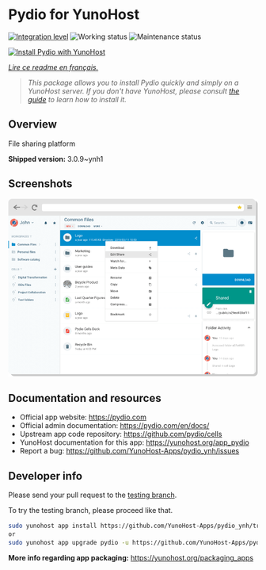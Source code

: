 <!--
N.B.: This README was automatically generated by https://github.com/YunoHost/apps/tree/master/tools/README-generator
It shall NOT be edited by hand.
-->

# Pydio for YunoHost

[![Integration level](https://dash.yunohost.org/integration/pydio.svg)](https://dash.yunohost.org/appci/app/pydio) ![Working status](https://ci-apps.yunohost.org/ci/badges/pydio.status.svg) ![Maintenance status](https://ci-apps.yunohost.org/ci/badges/pydio.maintain.svg)

[![Install Pydio with YunoHost](https://install-app.yunohost.org/install-with-yunohost.svg)](https://install-app.yunohost.org/?app=pydio)

*[Lire ce readme en français.](./README_fr.md)*

> *This package allows you to install Pydio quickly and simply on a YunoHost server.
If you don't have YunoHost, please consult [the guide](https://yunohost.org/#/install) to learn how to install it.*

## Overview

File sharing platform

**Shipped version:** 3.0.9~ynh1


## Screenshots

![Screenshot of Pydio](./doc/screenshots/screenshot01.png)

## Documentation and resources

* Official app website: <https://pydio.com>
* Official admin documentation: <https://pydio.com/en/docs/>
* Upstream app code repository: <https://github.com/pydio/cells>
* YunoHost documentation for this app: <https://yunohost.org/app_pydio>
* Report a bug: <https://github.com/YunoHost-Apps/pydio_ynh/issues>

## Developer info

Please send your pull request to the [testing branch](https://github.com/YunoHost-Apps/pydio_ynh/tree/testing).

To try the testing branch, please proceed like that.

``` bash
sudo yunohost app install https://github.com/YunoHost-Apps/pydio_ynh/tree/testing --debug
or
sudo yunohost app upgrade pydio -u https://github.com/YunoHost-Apps/pydio_ynh/tree/testing --debug
```

**More info regarding app packaging:** <https://yunohost.org/packaging_apps>
